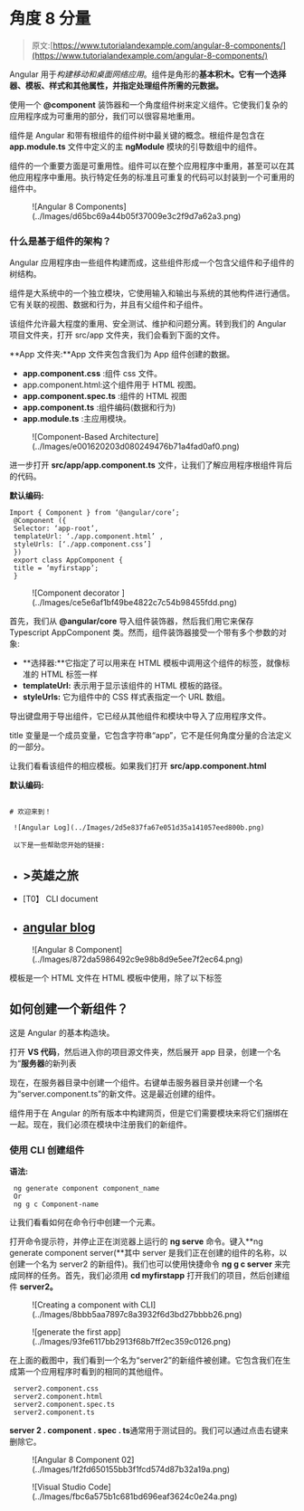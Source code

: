 # 角度 8 分量

> 原文:[https://www.tutorialandexample.com/angular-8-components/](https://www.tutorialandexample.com/angular-8-components/)

Angular 用于*构建移动和桌面网络应用*。组件是角形的**基本积木。它有一个选择器、模板、样式和其他属性，并指定处理组件所需的元数据。**

使用一个 **@component** 装饰器和一个角度组件树来定义组件。它使我们复杂的应用程序成为可重用的部分，我们可以很容易地重用。

组件是 Angular 和带有根组件的组件树中最关键的概念。根组件是包含在 **app.module.ts** 文件中定义的主 **ngModule** 模块的引导数组中的组件。

组件的一个重要方面是可重用性。组件可以在整个应用程序中重用，甚至可以在其他应用程序中重用。执行特定任务的标准且可重复的代码可以封装到一个可重用的组件中。

<figure class="wp-block-image">![Angular 8 Components](../Images/d65bc69a44b05f37009e3c2f9d7a62a3.png)</figure>

### 什么是基于组件的架构？

Angular 应用程序由一些组件构建而成，这些组件形成一个包含父组件和子组件的树结构。

组件是大系统中的一个独立模块，它使用输入和输出与系统的其他构件进行通信。它有关联的视图、数据和行为，并且有父组件和子组件。

该组件允许最大程度的重用、安全测试、维护和问题分离。转到我们的 Angular 项目文件夹，打开 src/app 文件夹，我们会看到下面的文件。

**App 文件夹:**App 文件夹包含我们为 App 组件创建的数据。

*   **app.component.css** :组件 css 文件。
*   app.component.html:这个组件用于 HTML 视图。
*   **app.component.spec.ts** :组件的 HTML 视图
*   **app.component.ts** :组件编码(数据和行为)
*   **app.module.ts** :主应用模块。

<figure class="aligncenter">![Component-Based Architecture](../Images/e001620203d080249476b71a4fad0af0.png)</figure>

进一步打开 **src/app/app.component.ts** 文件，让我们了解应用程序根组件背后的代码。

**默认编码:**

```
Import { Component } from ‘@angular/core’;
 @Component ({
 Selector: ‘app-root’,
 templateUrl: ‘./app.component.html’ ,
 styleUrls: [‘./app.component.css’]
 })
 export class AppComponent {
 title = ‘myfirstapp’;
 } 
```

<figure class="aligncenter">![Component decorator ](../Images/ce5e6af1bf49be4822c7c54b98455fdd.png)</figure>

首先，我们从 **@angular/core** 导入组件装饰器，然后我们用它来保存 Typescript AppComponent 类。然而，组件装饰器接受一个带有多个参数的对象:

*   **选择器:**它指定了可以用来在 HTML 模板中调用这个组件的标签，就像标准的 HTML 标签一样
*   **templateUrl:** 表示用于显示该组件的 HTML 模板的路径。
*   **styleUrls:** 它为组件中的 CSS 样式表指定一个 URL 数组。

导出键盘用于导出组件，它已经从其他组件和模块中导入了应用程序文件。

title 变量是一个成员变量，它包含字符串“app”，它不是任何角度分量的合法定义的一部分。

让我们看看该组件的相应模板。如果我们打开 **src/app.component.html**

**默认编码:**

```

# 欢迎来到！

 ![Angular Log](../Images/2d5e837fa67e051d35a141057eed800b.png)

 以下是一些帮助您开始的链接:

```

*   ## >英雄之旅

*   [T0】 CLI document
*   ## [angular blog](https://blog.angular.io)

<figure class="aligncenter">![Angular 8 Component](../Images/872da5986492c9e98b8d9e5ee7f2ec64.png)</figure>

模板是一个 HTML 文件在 HTML 模板中使用，除了以下标签

## 如何创建一个新组件？

这是 Angular 的基本构造块。

打开 **VS 代码**，然后进入你的项目源文件夹，然后展开 app 目录，创建一个名为“**服务器**的新列表

现在，在服务器目录中创建一个组件。右键单击服务器目录并创建一个名为“server.component.ts”的新文件。这是最近创建的组件。

组件用于在 Angular 的所有版本中构建网页，但是它们需要模块来将它们捆绑在一起。现在，我们必须在模块中注册我们的新组件。

### 使用 CLI 创建组件

**语法:**

```
 ng generate component component_name
 Or
 ng g c Component-name 
```

让我们看看如何在命令行中创建一个元素。

打开命令提示符，并停止正在浏览器上运行的 **ng serve** 命令。键入**ng generate component server(**其中 server 是我们正在创建的组件的名称，以创建一个名为 server2 的新组件)。我们也可以使用快捷命令 **ng g c server** 来完成同样的任务。首先，我们必须用 **cd myfirstapp** 打开我们的项目，然后创建组件 **server2。**

<figure class="aligncenter">![Creating a component with CLI](../Images/8bbb5aa7897c8a3932f6d3bd27bbbb26.png)</figure>

<figure class="aligncenter">![generate the first app](../Images/93fe6117bb2913f68b7ff2ec359c0126.png)</figure>

在上面的截图中，我们看到一个名为“server2”的新组件被创建。它包含我们在生成第一个应用程序时看到的相同的其他组件。

```
 server2.component.css
 server2.component.html
 server2.component.spec.ts
 server2.component.ts 
```

**server 2 . component . spec . ts**通常用于测试目的。我们可以通过点击右键来删除它。

<figure class="aligncenter">![Angular 8 Component 02](../Images/1f2fd650155bb3f1fcd574d87b32a19a.png)</figure>

<figure class="aligncenter">![Visual Studio Code](../Images/fbc6a575b1c681bd696eaf3624c0e24a.png)</figure>